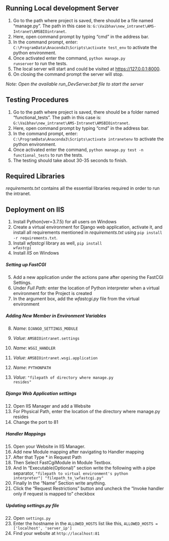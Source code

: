 ﻿## Running Local development Server

1.	Go to the path where project is saved, there should be a file named “manage.py”. The path in this case is: <code>G:\Vaibhav\new_intranet\AMS-Intranet\AMSBIOintranet</code>.
2.	Here, open command prompt by typing “cmd” in the address bar.
3.	In the command prompt, enter: <code>C:\ProgramData\Anaconda3\Scripts\activate test_env</code> to activate the python environment.
4.	Once activated enter the command, <code>python manage.py runserver</code> to run the tests.
5.	The local server will start and could be visited at https://127.0.0.1:8000.
6.  On closing the command prompt the server will stop.

*Note: Open the available run_DevServer.bat file to start the server*

## Testing Procedures

1.	Go to the path where project is saved, there should be a folder named “functional_tests”. The path in this case is: <code>G:\Vaibhav\new_intranet\AMS-Intranet\AMSBIOintranet</code>.
2.	Here, open command prompt by typing “cmd” in the address bar.
3.	In the command prompt, enter: <code>C:\ProgramData\Anaconda3\Scripts\activate intranetenv</code> to activate the python environment.
4.	Once activated enter the command, <code>python manage.py test -n functional_tests</code> to run the tests.
5.	The testing should take about 30-35 seconds to finish.

## Required Libraries

_requirements.txt_ contains all the essential libraries required in order to run the intranet.

## Deployment on IIS

1.  Install Python(ver=3.7.5) for all users on Windows
2.  Create a virtual environment for Django web application, activate it, and install all requirements mentioned in _requirements.txt_ using <code>pip install -r requirements.txt</code>.
3.  Install _wfastcgi_ library as well, <code>pip install  _wfastcgi_</code>
4.  Install *IIS* on Windows

##### Setting up FastCGI 

5.  Add a new application under the actions pane after opening the FastCGI Settings.
6.  Under *Full Path:* enter the location of Python interpreter when a virtual environment for the Project is created
7.  In the argument box, add the  *wfastcgi.py* file from the virtual environment

##### Adding New Member in Environment Variables

8.   *Name*: <code>DJANGO_SETTINGS_MODULE</code>
9.  *Value*: <code>AMSBIOintranet.settings</code>

10. *Name*: <code>WSGI_HANDLER</code>
11. *Value*: <code>AMSBIOintranet.wsgi.application</code>

10. *Name*: <code>PYTHONPATH</code>
11. *Value*: <code>"filepath of directory where manage.py resides"</code>

##### Django Web Application settings

12. Open IIS Manager and add a Website
13. For Physical Path, enter the location of the directory where manage.py resides
14. Change the port to 81

##### Handler Mappings

15. Open your Website in IIS Manager.
16. Add new Module mapping after navigating to Handler mapping
17. After that Type * in Request Path
18. Then Select FastCgiModule in Module Textbox.
19. And In “Executable(Optional)” section write the following with a pipe separator, <code>"filepath to virtual environment's python interpreter"| "filepath_to_\wfastcgi.py"</code>
20. Finally In the “Name” Section write anything.
21. Click the “Request Restrictions” button and uncheck the “Invoke handler only if request is mapped to” checkbox

##### Updating settings.py file

22. Open <code>settings.py</code>
23. Enter the hostname in the <code>ALLOWED_HOSTS</code> list like this, <code>ALLOWED_HOSTS = ['localhost', 'server_ip']</code>
24. Find your website at <code>http://localhost:81</code>


